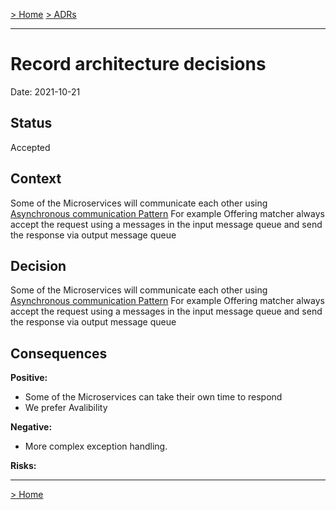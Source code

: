 [> Home](../README.md)    [> ADRs](README.md)

---

# Record architecture decisions

Date: 2021-10-21

## Status

Accepted

## Context

Some of the Microservices will communicate each other using [Asynchronous communication Pattern]()
For example
Offering matcher always accept the request using a messages in the input message queue and send the response via output message queue 


## Decision
Some of the Microservices will communicate each other using [Asynchronous communication Pattern]()
For example
Offering matcher always accept the request using a messages in the input message queue and send the response via output message queue


## Consequences

**Positive:**

- Some of the Microservices can take their own time to respond
- We prefer Avalibility 


**Negative:**

- More complex exception handling.

**Risks:**



---

[> Home](../README.md) 